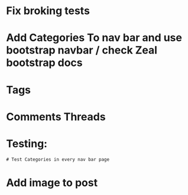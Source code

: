 # Fix broking tests

# Add Categories To nav bar and use bootstrap navbar / check Zeal bootstrap docs

# Tags

# Comments Threads

# Testing:
    # Test Categories in every nav bar page
# Add image to post
